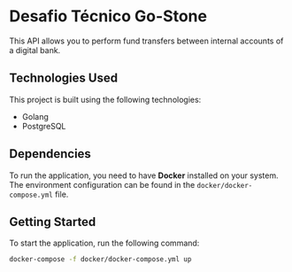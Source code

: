 # Desafio Técnico Go-Stone

This API allows you to perform fund transfers between internal accounts of a digital bank.

## Technologies Used

This project is built using the following technologies:

- Golang
- PostgreSQL

## Dependencies

To run the application, you need to have **Docker** installed on your system. The environment configuration can be found in the `docker/docker-compose.yml` file.

## Getting Started

To start the application, run the following command:

```bash
docker-compose -f docker/docker-compose.yml up
